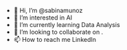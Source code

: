 - 👋 Hi, I’m @sabinamunoz
- 👀 I’m interested in AI
- 🌱 I’m currently learning Data Analysis
- 💞️ I’m looking to collaborate on .
- 📫 How to reach me LinkedIn

<!---
sabinamunoz/sabinamunoz is a ✨ special ✨ repository because its `README.md` (this file) appears on your GitHub profile.
You can click the Preview link to take a look at your changes.
--->
